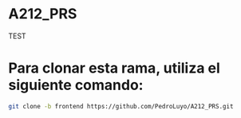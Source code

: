 # A212_PRS
TEST

# Para clonar esta rama, utiliza el siguiente comando:

```bash
git clone -b frontend https://github.com/PedroLuyo/A212_PRS.git

